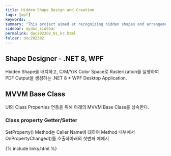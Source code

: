 ```yaml
---
title: Hidden Shape Design and Creation
tags: [wpf]
keywords:
summary: "This project aimed at recognizing hidden shapes and arrangements, and authenticating genuine products with encrypted codes. It was conducted from June to December 2023."
sidebar: mydoc_sidebar
permalink: doc202302_01_kr.html
folder: doc202302
---
```


## Shape Designer - .NET 8, WPF

Hidden Shape을 배치하고, C/M/Y/K Color Space로 Rasterization을 실행하여 PDF Output을 생성하는 .NET 8 + WPF Desktop Application.

## MVVM Base Class

UI와 Class Properties 연동을 위해 아래의 MVVM Base Class를 상속한다.



### Class property Getter/Setter

SetProperty() Method는 Caller Name에 대하여 Method 내부에서 OnPropertyChanged()를 호출하아래의 첫번째 예에서 



{% include links.html %}

